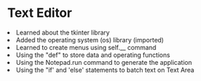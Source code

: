 # Text Editor

<li> Learned about the tkinter library
<li> Added the operating system (os) library (imported)
<li> Learned to create menus using self.__ command 
<li> Using the "def" to store data and operating functions
<li> Using the Notepad.run command to generate the application
<li> Using the "if' and 'else' statements to batch text on Text Area
